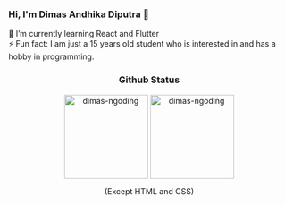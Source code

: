 ### Hi, I'm **Dimas Andhika Diputra** 👋

🌱 I’m currently learning React and Flutter<br/>
⚡ Fun fact: I am just a 15 years old student who is interested in and has a hobby in programming.<br/>

<h3 align="center">
    Github Status
  </h3>
<p align="center">
  <p align="center">
    <img height="150" align="center" src="https://github-readme-stats.vercel.app/api?username=dimasandhk&show_icons=true&include_all_commits=true&count_private=true&theme=dark" alt="dimas-ngoding" />
    <img height="150" align="center" src="https://github-readme-stats.vercel.app/api/top-langs/?username=dimasandhk&hide=html,css,vue,handlebars,scss&layout=compact&show_icons=true&theme=dark&langs_count=15&https://github.com/dimas-ngoding/github-readme-stats" alt="dimas-ngoding" />
  </p>
  <p align="center">
    (Except HTML and CSS)
  </p>
</p>

